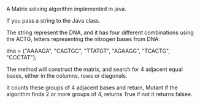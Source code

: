 A Matrix solving algorithm implemented in java.


If you pass a string to the Java class.

The string represent the DNA, and it has four different combinations using the ACTG, letters representing the nitrogen bases from DNA:



dna = {"AAAAGA", "CAGTGC", "TTATGT", "AGAAGG", "TCACTG", "CCCTAT"};


The method will construct the matrix, and search for 4 adjacent equal bases, either in the columns, rows or diagonals.

It counts these groups of 4 adjacent bases and return, Mutant if the algorithm finds 2 or more groups of 4, returns True if not it returns falsee.


